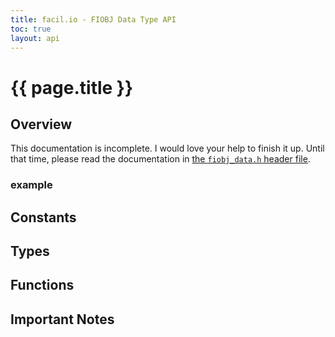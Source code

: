 ```yaml
---
title: facil.io - FIOBJ Data Type API
toc: true
layout: api
---
```

# {{ page.title }}

## Overview

This documentation is incomplete. I would love your help to finish it up. Until that time, please read the documentation in [the `fiobj_data.h` header file](https://github.com/boazsegev/facil.io/blob/master/lib/facil/core/types/fiobj/fiobj_data.h).

### example

## Constants

## Types

## Functions

## Important Notes

